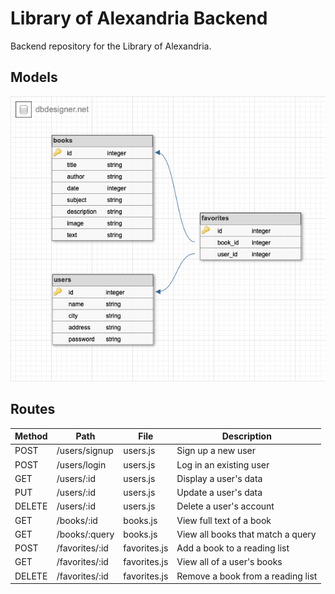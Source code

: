# Library of Alexandria Backend
Backend repository for the Library of Alexandria.

## Models

![ERD](/images/erd.png)

## Routes

| Method | Path           | File         | Description                       |
| ------ | -------------- | ------------ | --------------------------------- |
| POST   | /users/signup  | users.js     | Sign up a new user                |
| POST   | /users/login   | users.js     | Log in an existing user           |
| GET    | /users/:id     | users.js     | Display a user's data             |
| PUT    | /users/:id     | users.js     | Update a user's data              |
| DELETE | /users/:id     | users.js     | Delete a user's account           |
| GET    | /books/:id     | books.js     | View full text of a book          |
| GET    | /books/:query  | books.js     | View all books that match a query |
| POST   | /favorites/:id | favorites.js | Add a book to a reading list      |
| GET    | /favorites/:id | favorites.js | View all of a user's books        |
| DELETE | /favorites/:id | favorites.js | Remove a book from a reading list |